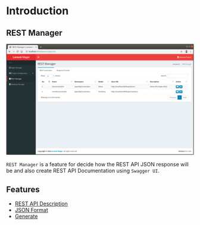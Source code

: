 # Introduction

## REST Manager

 ![](../../_images/pages/rest_manager/controller_list.png)
 
`REST Manager` is a feature for decide how the REST API JSON response will be and also create REST API Documentation using `Swagger UI`.  

## Features
* [REST API Description](_features/rest_manager/rest_api_description.md)
* [JSON Format](_features/rest_api_description/json_format.md)
* [Generate](_features/rest_api_description/generate.md)
